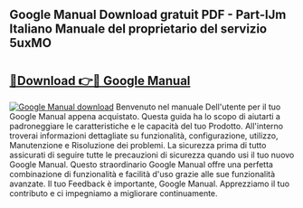 ## Google Manual Download gratuit PDF - Part-lJm Italiano Manuale del proprietario del servizio 5uxMO

# <h2><a href="http://dfb1ju.blite.top/?on=Google+Manual">🔗Download 👉🔴 Google Manual</a></h2>

[![Google Manual download](https://i.imgur.com/lujVjoI.png)](http://dfb1ju.blite.top/?on=Google+Manual)
Benvenuto nel manuale Dell'utente per il tuo Google Manual appena acquistato. Questa guida ha lo scopo di aiutarti a padroneggiare le caratteristiche e le capacità del tuo Prodotto. All'interno troverai informazioni dettagliate su funzionalità, configurazione, utilizzo, Manutenzione e Risoluzione dei problemi. La sicurezza prima di tutto assicurati di seguire tutte le precauzioni di sicurezza quando usi il tuo nuovo Google Manual. Questo straordinario Google Manual offre una perfetta combinazione di funzionalità e facilità d'uso grazie alle sue funzionalità avanzate. Il tuo Feedback è importante, Google Manual. Apprezziamo il tuo contributo e ci impegniamo a migliorare continuamente.
